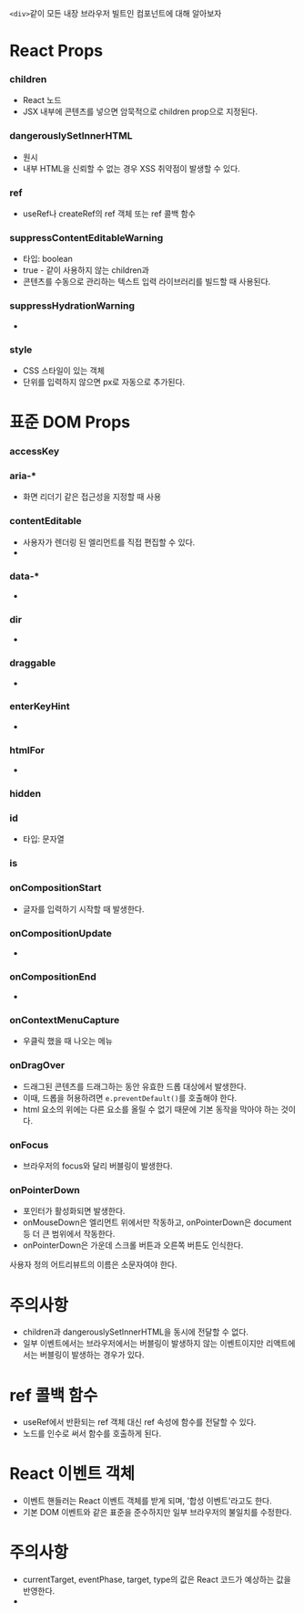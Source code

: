 `<div>`같이 모든 내장 브라우저 빌트인 컴포넌트에 대해 알아보자

# React Props
### children
- React 노드
- JSX 내부에 콘텐츠를 넣으면 암묵적으로 children prop으로 지정된다.

### dangerouslySetInnerHTML
- 원시 
- 내부 HTML을 신뢰할 수 없는 경우 XSS 취약점이 발생할 수 있다.

### ref
- useRef나 createRef의 ref 객체 또는 ref 콜백 함수

### suppressContentEditableWarning
- 타입: boolean
- true - 같이 사용하지 않는 children과 
- 콘텐츠를 수동으로 관리하는 텍스트 입력 라이브러리를 빌드할 때 사용된다.

### suppressHydrationWarning
- 

### style
- CSS 스타일이 있는 객체
- 단위를 입력하지 않으면 px로 자동으로 추가된다.


# 표준 DOM Props
### accessKey

### aria-*
- 화면 리더기 같은 접근성을 지정할 때 사용

### contentEditable
- 사용자가 렌더링 된 엘리먼트를 직접 편집할 수 있다.
- 

### data-*
- 

### dir
- 

### draggable
- 

### enterKeyHint
- 

### htmlFor
- 

### hidden

### id
- 타입: 문자열

### is

### onCompositionStart
- 글자를 입력하기 시작할 때 발생한다.

### onCompositionUpdate
- 

### onCompositionEnd
- 

### onContextMenuCapture
- 우클릭 했을 때 나오는 메뉴

### onDragOver
- 드래그된 콘텐츠를 드래그하는 동안 유효한 드롭 대상에서 발생한다.
- 이때, 드롭을 허용하려면 `e.preventDefault()`를 호출해야 한다.
- html 요소의 위에는 다른 요소를 올릴 수 없기 때문에 기본 동작을 막아야 하는 것이다.

### onFocus
- 브라우저의 focus와 달리 버블링이 발생한다.

### onPointerDown
- 포인터가 활성화되면 발생한다.
- onMouseDown은 엘리먼트 위에서만 작동하고, onPointerDown은 document 등 더 큰 범위에서 작동한다. 
- onPointerDown은 가운데 스크롤 버튼과 오른쪽 버튼도 인식한다.

사용자 정의 어트리뷰트의 이름은 소문자여야 한다.

# 주의사항
- children과 dangerouslySetInnerHTML을 동시에 전달할 수 없다.
- 일부 이벤트에서는 브라우저에서는 버블링이 발생하지 않는 이벤트이지만 리액트에서는 버블링이 발생하는 경우가 있다.

# ref 콜백 함수
- useRef에서 반환되는 ref 객체 대신 ref 속성에 함수를 전달할 수 있다.
- 노드를 인수로 써서 함수를 호출하게 된다.

# React 이벤트 객체
- 이벤트 핸들러는 React 이벤트 객체를 받게 되며, '합성 이벤트'라고도 한다.
- 기본 DOM 이벤트와 같은 표준을 준수하지만 일부 브라우저의 불일치를 수정한다.

# 주의사항
- currentTarget, eventPhase, target, type의 값은 React 코드가 예상하는 값을 반영한다.
- 
